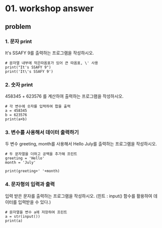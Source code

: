 # 01. workshop answer

## problem
### 1. 문자 print
It's SSAFY 9를 출력하는 프로그램을 작성하시오.
```
# 문자열 내부에 작은따옴표가 있어 큰 따옴표, \' 사용
print("It's SSAFY 9")
print('It\'s SSAFY 9')

```

### 2. 숫자 print
458345 + 623576 를 계산하여 출력하는 프로그램을 작성하시오.
```
# 각 변수에 숫자를 입력하여 합을 출력
a = 458345
b = 623576
print(a+b)
```
<!-- ```
풀이
어떠한 값을 반환하는 내용을 모두 expression(표현식)이라고 부른다.
tmp = list(range(5)) -> [0, 1, 2,
tmp = len([1, 2, 3]) -> 3
``` -->


### 3. 변수를 사용해서 데이터 출력하기
두 변수 greeting, month를 사용해서 Hello July를 출력하는 프로그램을 작성하시오.
```
# 두 문자열을 더하고 공백을 추가해 프린트
greeting = 'Hello'
month = 'July'

print(greeting+' '+month)
```

### 4. 문자형의 입력과 출력
입력 받은 문자를 출력하는 프로그램을 작성하시오.
(힌트 : input() 함수를 활용하여 데이터를 입력받을 수 있다.)
```
# 문자열을 변수 a에 저장하여 프린트
a = str(input())
print(a)
```

<!-- ```
풀이
input()함수는 코드 실행시 사용자가 입력한 값을 그대로 '문자열'로 받아서 반환한다
숫자를 입력하더라도 문자열로 반환한다.
``` -->
